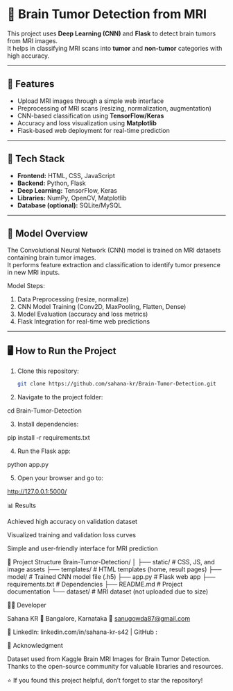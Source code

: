 # 🧠 Brain Tumor Detection from MRI

This project uses **Deep Learning (CNN)** and **Flask** to detect brain tumors from MRI images.  
It helps in classifying MRI scans into **tumor** and **non-tumor** categories with high accuracy.

---

## 🚀 Features
- Upload MRI images through a simple web interface  
- Preprocessing of MRI scans (resizing, normalization, augmentation)  
- CNN-based classification using **TensorFlow/Keras**  
- Accuracy and loss visualization using **Matplotlib**  
- Flask-based web deployment for real-time prediction  

---

## 🧩 Tech Stack
- **Frontend:** HTML, CSS, JavaScript  
- **Backend:** Python, Flask  
- **Deep Learning:** TensorFlow, Keras  
- **Libraries:** NumPy, OpenCV, Matplotlib  
- **Database (optional):** SQLite/MySQL  

---

## 🧠 Model Overview
The Convolutional Neural Network (CNN) model is trained on MRI datasets containing brain tumor images.  
It performs feature extraction and classification to identify tumor presence in new MRI inputs.

Model Steps:
1. Data Preprocessing (resize, normalize)
2. CNN Model Training (Conv2D, MaxPooling, Flatten, Dense)
3. Model Evaluation (accuracy and loss metrics)
4. Flask Integration for real-time web predictions

---

## 🖥️ How to Run the Project
1. Clone this repository:
   ```bash
   git clone https://github.com/sahana-kr/Brain-Tumor-Detection.git
2. Navigate to the project folder:

cd Brain-Tumor-Detection


3. Install dependencies:

pip install -r requirements.txt


4. Run the Flask app:

python app.py


5. Open your browser and go to:

http://127.0.0.1:5000/

📊 Results

Achieved high accuracy on validation dataset

Visualized training and validation loss curves

Simple and user-friendly interface for MRI prediction

🧾 Project Structure
Brain-Tumor-Detection/
│
├── static/              # CSS, JS, and image assets
├── templates/           # HTML templates (home, result pages)
├── model/               # Trained CNN model file (.h5)
├── app.py               # Flask web app
├── requirements.txt     # Dependencies
├── README.md            # Project documentation
└── dataset/             # MRI dataset (not uploaded due to size)

🧑‍💻 Developer

Sahana KR
📍 Bangalore, Karnataka
📧 sanugowda87@gmail.com

🔗 LinkedIn: linkedin.com/in/sahana-kr-s42
 | GitHub :

🏅 Acknowledgment

Dataset used from Kaggle Brain MRI Images for Brain Tumor Detection.
Thanks to the open-source community for valuable libraries and resources.

⭐ If you found this project helpful, don’t forget to star the repository!

